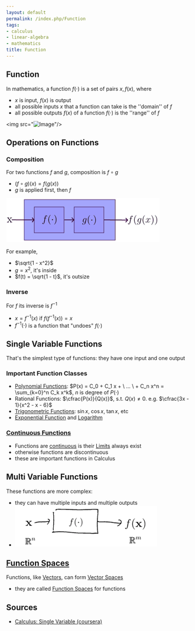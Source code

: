 ```yaml
---
layout: default
permalink: /index.php/Function
tags:
- calculus
- linear-algebra
- mathematics
title: Function
---
```

## Function
In mathematics, a function $f(\cdot)$ is a set of pairs $x, f(x)$, where
- $x$ is input, $f(x)$ is output 
- all possible inputs $x$ that a function can take is the ''domain'' of $f$
- all possible outputs $f(x)$ of a function $f(\cdot)$ is the ''range'' of $f$

<img src="<img src="http://alexeygrigorev.com/wiki-figures/crs/calc/function.svg" alt="Image">"/>

## Operations on Functions
### Composition
For two functions $f$ and $g$, composition is $f \circ g$
- $(f \circ g) (x) = f(g(x))$
- $g$ is applied first, then $f$ 

<img src="https://raw.githubusercontent.com/alexeygrigorev/wiki-figures/master/crs/calc/composite.png" alt="Image">


For example, 
- $\sqrt{1 - x^2}$
- $g = x^2$, it's inside
- $f(t) = \sqrt{1 - t}$, it's outsize


### Inverse
For $f$ its inverse is $f^{-1}$
- $x = f^{-1}(x)$  if $f(f^{-1}(x)) = x$
- $f^{-1}(\cdot)$ is a function that "undoes" $f(\cdot)$



## Single Variable Functions
That's the simplest type of functions: they have one input and one output

### Important Function Classes
- [Polynomial Functions](Polynomial_Functions): $P(x) = C_0 + C_1 x + \ ... \ + C_n x^n = \sum_{k=0}^n C_k x^k$, $n$ is degree of $P(\cdot)$
- Rational Functions: $\cfrac{P(x)}{Q(x)}$, s.t. $Q(x) \ne 0$. e.g. $\cfrac{3x - 1}{x^2 - x - 6}$
- [Trigonometric Functions](Trigonometric_Functions): $\sin x$, $\cos x$, $\tan x$, etc
- [Exponential Function](Exponential_Function) and [Logarithm](Logarithm)

### [Continuous Functions](Continuous_Functions)
- Functions are [continuous](Continuous_Functions) is their [Limits](Limits) always exist
- otherwise functions are discontinuous 
- these are important functions in Calculus


## Multi Variable Functions
These functions are more complex:
- they can have multiple inputs and multiple outputs
- <img src="https://raw.githubusercontent.com/alexeygrigorev/wiki-figures/master/crs/calc/function-multi.png" alt="Image">

## [Function Spaces](Function_Spaces)
Functions, like [Vectors](Vectors), can form [Vector Spaces](Vector_Spaces)
- they are called [Function Spaces](Function_Spaces) for functions


## Sources
- [Calculus: Single Variable (coursera)](Calculus__Single_Variable_(coursera))
